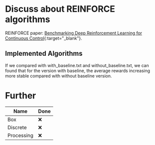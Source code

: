 # Discuss about REINFORCE algorithms
REINFORCE paper:  [Benchmarking Deep Reinforcement Learning for Continuous Control](https://arxiv.org/pdf/1604.06778.pdf){:target="_blank"}.
## Implemented Algorithms

If we compared with with_baseline.txt and without_baseline.txt, we can found that for the version with baseline, the average rewards increasing more stable compared with without baseline version.

# Further
| **Name**         | **Done** |
| ------------------- | ------------------- |
| Box   | :x: | 
| Discrete   | :x: | 
| Processing   | :x: | 
